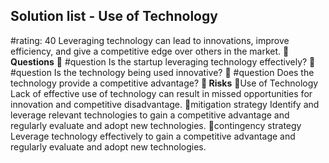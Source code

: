 

## Solution list - Use of Technology
#rating: 40
Leveraging technology can lead to innovations, improve efficiency, and give a competitive edge over others in the market.
**💭 Questions**
💭 #question Is the startup leveraging technology effectively?
 💭 #question Is the technology being used innovative?
 💭 #question Does the technology provide a competitive advantage?
**🚨 Risks**
🚨Use of Technology
Lack of effective use of technology can result in missed opportunities for innovation and competitive disadvantage.
🚨mitigation strategy
Identify and leverage relevant technologies to gain a competitive advantage and regularly evaluate and adopt new technologies.
🚨contingency strategy
Leverage technology effectively to gain a competitive advantage and regularly evaluate and adopt new technologies.




